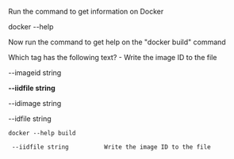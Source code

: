 Run the command to get information on Docker

docker --help

Now run the command to get help on the "docker build" command

Which tag has the following text? - Write the image ID to the file

--imageid string

**--iidfile string**

--idimage string

--idfile string

```console
docker --help build

 --iidfile string          Write the image ID to the file

```
